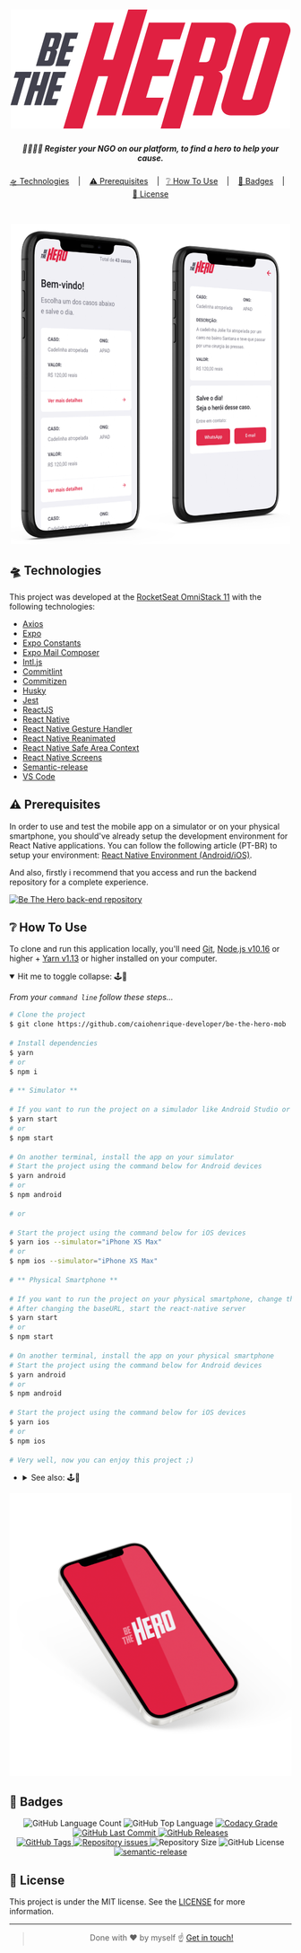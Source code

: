 <h1 align="center">
  <!-- <a href="#"> -->
    <img alt="Be The Hero logotipo" src="src/assets/logo.svg" />
  <!-- </a> -->
</h1>

<h5 align="center">
    🦸‍♀️🦸‍♂️ Register your NGO on our platform, to find a hero to help your cause.
</h5>

<p align="center">
  <!-- <a href="#art-app-ui">🎨 App UI</a>&nbsp;&nbsp;&nbsp;&nbsp;|&nbsp;&nbsp;&nbsp; -->
  <a href="#flying_saucer-technologies">🛸 Technologies</a>&nbsp;&nbsp;&nbsp;&nbsp;|&nbsp;&nbsp;&nbsp;
  <a href="#warning-prerequisites">⚠️ Prerequisites</a>&nbsp;&nbsp;&nbsp;&nbsp;|&nbsp;&nbsp;
  <a href="#grey_question-how-to-use">❔ How To Use</a>&nbsp;&nbsp;&nbsp;&nbsp;|&nbsp;&nbsp;&nbsp;
  <a href="#bookmark-badges">🔖 Badges</a>&nbsp;&nbsp;&nbsp;&nbsp;|&nbsp;&nbsp;&nbsp;
  <a href="#closed_lock_with_key-license">🔐 License</a>
</p>

<!-- <br> -->

<!-- ## :art: App UI --> 

<br>

<p align="center">
  <img alt="Be The Hero mockup image" src="src/assets/mockup.png" width="500" />
</p>

## :flying_saucer: Technologies

This project was developed at the [RocketSeat OmniStack 11](https://rocketseat.com.br) with the following technologies:

-  [Axios](https://github.com/axios/axios)
-  [Expo](https://expo.io/)
-  [Expo Constants](https://github.com/expo/expo/tree/master/packages/expo-constants)
-  [Expo Mail Composer](https://github.com/expo/expo/tree/master/packages/expo-mail-composer)
-  [Intl.js](https://github.com/andyearnshaw/Intl.js)
-  [Commitlint](https://github.com/conventional-changelog/commitlint)
-  [Commitizen](https://github.com/commitizen/cz-cli)
-  [Husky](https://github.com/typicode/husky)
-  [Jest](https://jestjs.io/)
-  [ReactJS](https://reactjs.org/)
-  [React Native](https://reactnative.dev/)
-  [React Native Gesture Handler](https://github.com/software-mansion/react-native-gesture-handler)
-  [React Native Reanimated](https://github.com/software-mansion/react-native-reanimated)
-  [React Native Safe Area Context](https://github.com/th3rdwave/react-native-safe-area-context)
-  [React Native Screens](https://github.com/software-mansion/react-native-screens)
-  [Semantic-release](https://semantic-release.gitbook.io/semantic-release/)
-  [VS Code][vc]

## :warning: Prerequisites

In order to use and test the mobile app on a simulator or on your physical smartphone, you should've already setup the development environment for React Native applications. You can follow the following article (PT-BR) to setup your environment: [React Native Environment (Android/iOS)](https://docs.rocketseat.dev/ambiente-react-native/introducao).

And also, firstly i recommend that you access and run the backend repository for a complete experience.

<a href="https://github.com/caiohenrique-developer/be-the-hero-api">
  <img width="350px" alt="Be The Hero back-end repository" src="https://github-readme-stats.vercel.app/api/pin/?username=caiohenrique-developer&repo=be-the-hero-api&theme=dark" />
</a>

## :grey_question: How To Use

To clone and run this application locally, you'll need [Git](https://git-scm.com), [Node.js v10.16][nodejs] or higher + [Yarn v1.13][yarn] or higher installed on your computer.

<details open>
  <summary>Hit me to toggle collapse: 🕹️🤏</summary>

  _From your `command line` follow these steps..._

  ```bash
  # Clone the project
  $ git clone https://github.com/caiohenrique-developer/be-the-hero-mob 'BeTheHero-Mob' && cd 'BeTheHero-Mob'

  # Install dependencies
  $ yarn
  # or
  $ npm i

  # ** Simulator **

  # If you want to run the project on a simulador like Android Studio or Genymotion, start the react-native server as it is
  $ yarn start
  # or
  $ npm start

  # On another terminal, install the app on your simulator
  # Start the project using the command below for Android devices
  $ yarn android
  # or
  $ npm android

  # or

  # Start the project using the command below for iOS devices
  $ yarn ios --simulator="iPhone XS Max"
  # or
  $ npm ios --simulator="iPhone XS Max"

  # ** Physical Smartphone **

  # If you want to run the project on your physical smartphone, change the baseURL on src/services/api.js to your machine's ethernet adapter IP. Use the ethernet adapter IP if you're on a cable connection or the WiFi adapter IP if you're on a wireless conecction.
  # After changing the baseURL, start the react-native server
  $ yarn start
  # or
  $ npm start

  # On another terminal, install the app on your physical smartphone
  # Start the project using the command below for Android devices
  $ yarn android
  # or
  $ npm android

  # Start the project using the command below for iOS devices
  $ yarn ios
  # or
  $ npm ios

  # Very well, now you can enjoy this project ;)
  ```

  + <details>
      <summary>See also: 🕹️🤏</summary>

      #### API

      <a href="https://github.com/caiohenrique-developer/be-the-hero-api">
        <img width="350px" alt="Be The Hero back-end repository" src="https://github-readme-stats.vercel.app/api/pin/?username=caiohenrique-developer&repo=be-the-hero-api&theme=dark" />
      </a>

      #### WEB

      <a href="https://github.com/caiohenrique-developer/be-the-hero-web">
        <img width="350px" alt="Be The Hero front-end repository" src="https://github-readme-stats.vercel.app/api/pin/?username=caiohenrique-developer&repo=be-the-hero-web&theme=dark" />
      </a>
    </details>
</details>

<p align="center">
  <img alt="Be The Hero background image" src="src/assets/mockuper (2).png" width="700" />
</p>

## :bookmark: Badges

<p align="center">
  <img alt="GitHub Language Count" src="https://img.shields.io/github/languages/count/caiohenrique-developer/be-the-hero-mob">

  <img alt="GitHub Top Language" src="https://img.shields.io/github/languages/top/caiohenrique-developer/be-the-hero-mob">

  <a href="https://www.codacy.com/app/caiohenrique-developer/be-the-hero-mob?utm_source=github.com&amp;utm_medium=referral&amp;utm_content=caiohenrique-developer/be-the-hero-mob&amp;utm_campaign=Badge_Grade">
    <img alt="Codacy Grade" src="https://img.shields.io/codacy/grade/4f87fc059ec846118f2ef2950200b13a.svg">
  </a>

  <a href="https://github.com/caiohenrique-developer/be-the-hero-mob/commits/master">
    <img alt="GitHub Last Commit" src="https://img.shields.io/github/last-commit/caiohenrique-developer/be-the-hero-mob">
  </a>

  <a href="https://github.com/caiohenrique-developer/be-the-hero-mob/releases">
    <img alt="GitHub Releases" src="https://img.shields.io/github/release-date/caiohenrique-developer/be-the-hero-mob">
  </a>

  <br>

  <a href="https://github.com/caiohenrique-developer/be-the-hero-mob/tags">
    <img alt="GitHub Tags" src="https://img.shields.io/github/package-json/v/caiohenrique-developer/be-the-hero-mob/master">
  </a>

  <a href="https://github.com/caiohenrique-developer/be-the-hero-mob/issues">
    <img alt="Repository issues" src="https://img.shields.io/github/issues/caiohenrique-developer/be-the-hero-mob">
  </a>

  <img alt="Repository Size" src="https://img.shields.io/github/repo-size/caiohenrique-developer/be-the-hero-mob">

  <img alt="GitHub License" src="https://img.shields.io/github/license/caiohenrique-developer/be-the-hero-mob">

  <a href="https://github.com/semantic-release/semantic-release">
    <img alt="semantic-release" src="https://img.shields.io/badge/%20%20%F0%9F%93%A6%F0%9F%9A%80-semantic--release-e10079.svg">
  </a>
</p>

## :closed_lock_with_key: License

This project is under the MIT license. See the [LICENSE](https://github.com/caiohenrique-developer/be-the-hero-mob/blob/master/LICENSE) for more information.

---

<blockquote align="center">Done with ♥ by myself ☝️ <a href="https://www.linkedin.com/in/caio-henrique-024627171/">Get in touch!</a></blockquote>

[nodejs]: https://nodejs.org/
[yarn]: https://yarnpkg.com/
[vc]: https://code.visualstudio.com/
[vceditconfig]: https://marketplace.visualstudio.com/items?itemName=EditorConfig.EditorConfig
[vceslint]: https://marketplace.visualstudio.com/items?itemName=dbaeumer.vscode-eslint
[vcprettier]: https://prettier.io/

